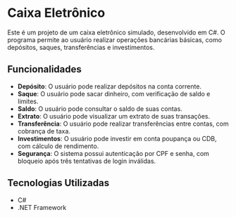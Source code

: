 # Caixa Eletrônico

Este é um projeto de um caixa eletrônico simulado, desenvolvido em C#. O programa permite ao usuário realizar operações bancárias básicas, como depósitos, saques, transferências e investimentos.


## Funcionalidades

- **Depósito**: O usuário pode realizar depósitos na conta corrente.
- **Saque**: O usuário pode sacar dinheiro, com verificação de saldo e limites.
- **Saldo**: O usuário pode consultar o saldo de suas contas.
- **Extrato**: O usuário pode visualizar um extrato de suas transações.
- **Transferência**: O usuário pode realizar transferências entre contas, com cobrança de taxa.
- **Investimentos**: O usuário pode investir em conta poupança ou CDB, com cálculo de rendimento.
- **Segurança**: O sistema possui autenticação por CPF e senha, com bloqueio após três tentativas de login inválidas.

## Tecnologias Utilizadas

- C#
- .NET Framework

